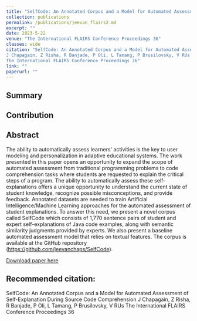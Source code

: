 ```yaml
---
title: "SelfCode: An Annotated Corpus and a Model for Automated Assessment of Self-Explanation During Source Code Comprehension"
collection: publications
permalink: /publications/jeevan_flairs2.md
excerpt: ""
date: 2023-5-22
venue: "The International FLAIRS Conference Proceedings 36"
classes: wide
citation: "SelfCode: An Annotated Corpus and a Model for Automated Assessment of Self-Explanation During Source Code Comprehension
J Chapagain, Z Risha, R Banjade, P Oli, L Tamang, P Brusilovsky, V RUs
The International FLAIRS Conference Proceedings 36"
link: ""
paperurl: ""
---
```


## Summary

## Contribution

## Abstract

The ability to automatically assess learners' activities is the key to user modeling and personalization in adaptive educational systems.
The work presented in this paper opens an opportunity to expand the scope of automated assessment from traditional programming problems to code comprehension tasks where students are requested to explain the critical steps of a program. The ability to automatically assess these self-explanations offers a unique opportunity to understand the current state of student knowledge, recognize possible misconceptions, and provide feedback. 
Annotated datasets are needed to train Artificial Intelligence/Machine Learning approaches for the automated assessment of student explanations. To answer this need, we present a novel corpus called SelfCode which consists of 1,770 sentence pairs of student and expert self-explanations of Java code examples, along with semantic similarity judgments provided by experts. We also present a baseline automated assessment model that relies on textual features. The corpus is available at the GitHub repository (https://github.com/jeevanchaps/SelfCode).

[Download paper here](https://journals.flvc.org/FLAIRS/article/view/133385)

## Recommended citation:

SelfCode: An Annotated Corpus and a Model for Automated Assessment of Self-Explanation During Source Code Comprehension
J Chapagain, Z Risha, R Banjade, P Oli, L Tamang, P Brusilovsky, V RUs
The International FLAIRS Conference Proceedings 36
